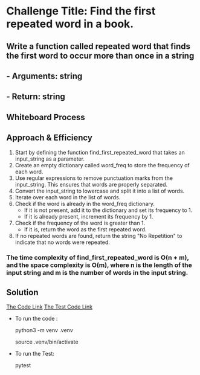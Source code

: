 # Challenge Title: Find the first repeated word in a book.
## Write a function called repeated word that finds the first word to occur more than once in a string
## - Arguments: string
## - Return: string
## Whiteboard Process
<!-- Embedded whiteboard image -->

## Approach & Efficiency

1. Start by defining the function find_first_repeated_word that takes an input_string as a parameter.
2. Create an empty dictionary called word_freq to store the frequency of each word.
3. Use regular expressions to remove punctuation marks from the input_string. This ensures that words are properly separated.
4. Convert the input_string to lowercase and split it into a list of words.
5. Iterate over each word in the list of words.
6. Check if the word is already in the word_freq dictionary.
    - If it is not present, add it to the dictionary and set its frequency to 1.
    - If it is already present, increment its frequency by 1.
7. Check if the frequency of the word is greater than 1.
    - If it is, return the word as the first repeated word.
8. If no repeated words are found, return the string "No Repetition" to indicate that no words were repeated.

### The time complexity of find_first_repeated_word is O(n + m), and the space complexity is O(m), where n is the length of the input string and m is the number of words in the input string.


## Solution
[The Code Link](./hashtable/hashtable/HashmapRepeatedWord.py)
[The Test Code Link](./tests/test_find_first_repeated_word.py)

- To run the code :

    python3 -m venv .venv

    source .venv/bin/activate
    
- To run the Test:

    pytest

